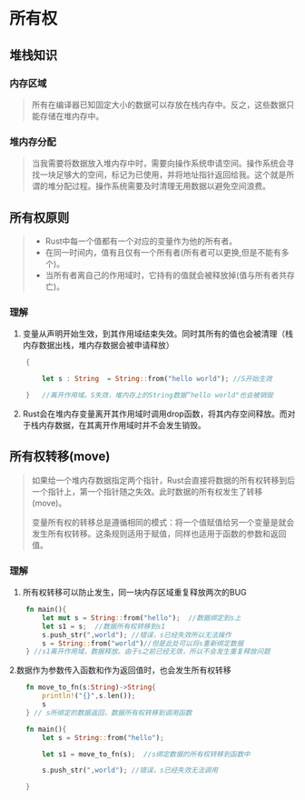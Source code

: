 # 所有权

## 堆栈知识

### 内存区域

> 所有在编译器已知固定大小的数据可以存放在栈内存中。反之，这些数据只能存储在堆内存中。

### 堆内存分配

> 当我需要将数据放入堆内存中时，需要向操作系统申请空间。操作系统会寻找一块足够大的空间，标记为已使用，并将地址指针返回给我。这个就是所谓的堆分配过程。操作系统需要及时清理无用数据以避免空间浪费。

## 所有权原则

> - Rust中每一个值都有一个对应的变量作为他的所有者。
> - 在同一时间内，值有且仅有一个所有者(所有者可以更换,但是不能有多个)。
> - 当所有者离自己的作用域时，它持有的值就会被释放掉(值与所有者共存亡)。

### 理解

1. 变量从声明开始生效，到其作用域结束失效。同时其所有的值也会被清理（栈内存数据出栈，堆内存数据会被申请释放）

```rust
    {

        let s : String  = String::from("hello world"); //S开始生效

    }   //离开作用域。S失效，堆内存上的String数据“hello world"也会被销毁
```

2. Rust会在堆内存变量离开其作用域时调用drop函数，将其内存空间释放。而对于栈内存数据，在其离开作用域时并不会发生销毁。

## 所有权转移(move)

> 如果给一个堆内存数据指定两个指针，Rust会直接将数据的所有权转移到后一个指针上，第一个指针随之失效。此时数据的所有权发生了转移(move)。
>
> 变量所有权的转移总是遵循相同的模式：将一个值赋值给另一个变量是就会发生所有权转移。这条规则适用于赋值，同样也适用于函数的参数和返回值。

### 理解

1. 所有权转移可以防止发生，同一块内存区域重复释放两次的BUG

```rust
    fn main(){
        let mut s = String::from("hello");  //数据绑定到s上
        let s1 = s;  //数据所有权转移到s1
        s.push_str(",world"); //错误，s已经失效所以无法操作
        s = String::from("world")//但是此处可以将s重新绑定数据
    } //s1离开作用域，数据释放。由于s之前已经无效，所以不会发生重复释放问题
```

2.数据作为参数传入函数和作为返回值时，也会发生所有权转移

```rust
    fn move_to_fn(s:String)->String{
        println!("{}",s.len());
        s
    } // s所绑定的数据返回，数据所有权转移到调用函数

    fn main(){
        let s = String::from("hello");

        let s1 = move_to_fn(s);  //s绑定数据的所有权转移到函数中

        s.push_str(",world"); //错误，s已经失效无法调用

    }
```
